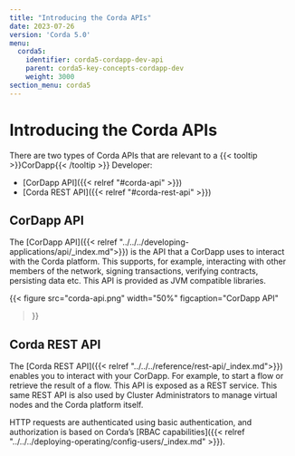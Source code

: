 ```yaml
---
title: "Introducing the Corda APIs"
date: 2023-07-26
version: 'Corda 5.0'
menu:
  corda5:
    identifier: corda5-cordapp-dev-api
    parent: corda5-key-concepts-cordapp-dev
    weight: 3000
section_menu: corda5
---
```


# Introducing the Corda APIs

There are two types of Corda APIs that are relevant to a {{< tooltip >}}CorDapp{{< /tooltip >}} Developer:
* [CorDapp API]({{< relref "#corda-api" >}})
* [Corda REST API]({{< relref "#corda-rest-api" >}})

## CorDapp API 
 
The [CorDapp API]({{< relref "../../../developing-applications/api/_index.md">}}) is the API that a CorDapp uses to interact with the Corda platform. This supports, for example, interacting with other members of the network, signing transactions, verifying contracts, persisting data etc. This API is provided as JVM compatible libraries.

{{< 
  figure
	 src="corda-api.png"
   width="50%"
	 figcaption="CorDapp API"
>}}

## Corda REST API

The [Corda REST API]({{< relref "../../../reference/rest-api/_index.md">}}) enables you to interact with your CorDapp. For example, to start a flow or retrieve the result of a flow. This API is exposed as a REST service. This same REST API is also used by Cluster Administrators to manage virtual nodes and the Corda platform itself.

HTTP requests are authenticated using basic authentication, and authorization is based on Corda’s [RBAC capabilities]({{< relref "../../../deploying-operating/config-users/_index.md" >}}).